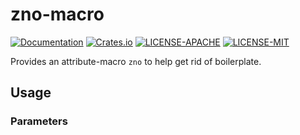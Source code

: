 # zno-macro

[![Documentation](https://docs.rs/zno-macro/badge.svg)](https://docs.rs/zno-macro/)
[![Crates.io](https://img.shields.io/crates/v/zno-macro.svg)](https://crates.io/crates/zno-macro)
[![LICENSE-APACHE](https://img.shields.io/github/license/crd-network/zno.svg)](https://github.com/ckrd-network/zno/blob/master/LICENSE-APACHE)
[![LICENSE-MIT](https://img.shields.io/github/license/crd-network/zno.svg)](https://github.com/ckrd-network/zno/blob/master/LICENSE-MIT)

Provides an attribute-macro `zno` to help get rid of boilerplate.

## Usage

### Parameters
